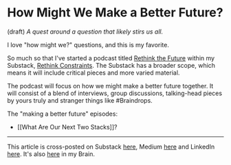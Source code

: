 # How Might We Make a Better Future?
(draft) 
*A quest around a question that likely stirs us all.* 

I love "how might we?" questions, and this is my favorite. 

So much so that I've started a podcast titled [Rethink the Future](https://rethinkconstraints.substack.com/podcast) within my Substack, [Rethink Constraints](https://rethinkconstraints.substack.com/). The Substack has a broader scope, which means it will include critical pieces and more varied material. 

The podcast will focus on how we might make a better future together. It will consist of a blend of interviews, group discussions, talking-head pieces by yours truly and stranger things like #Braindrops. 

The "making a better future" episodes: 

- [[What Are Our Next Two Stacks]]? 

--- 
This article is cross-posted on Substack [here](), Medium [here]() and LinkedIn [here](). It's also [here]() in my Brain. 